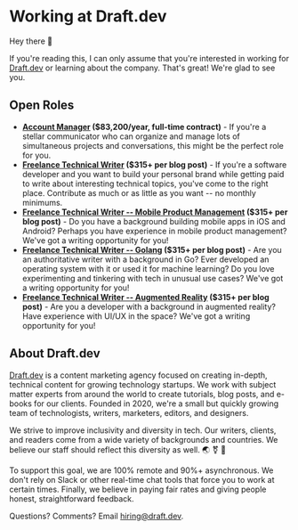 # Working at Draft.dev

Hey there 👋

If you're reading this, I can only assume that you're interested in working for [Draft.dev](http://draft.dev/) or learning about the company. That's great! We're glad to see you.

## Open Roles
- **[Account Manager](/account-manager.md) ($83,200/year, full-time contract)** - If you're a stellar communicator who can organize and manage lots of simultaneous projects and conversations, this might be the perfect role for you.
- **[Freelance Technical Writer](https://draft.dev/write) ($315+ per blog post)** - If you're a software developer and you want to build your personal brand while getting paid to write about interesting technical topics, you've come to the right place. Contribute as much or as little as you want -- no monthly minimums.
- **[Freelance Technical Writer -- Mobile Product Management](https://github.com/draftdev/jobs/blob/main/writer-mobile.md) ($315+ per blog post)** - Do you have a background building mobile apps in iOS and Android? Perhaps you have experience in mobile product management? We've got a writing opportunity for you!
- **[Freelance Technical Writer -- Golang](https://github.com/draftdev/jobs/blob/main/writer-golang.md) ($315+ per blog post)** - Are you an authoritative writer with a background in Go? Ever developed an operating system with it or used it for machine learning? Do you love experimenting and tinkering with tech in unusual use cases? We've got a writing opportunity for you!
- **[Freelance Technical Writer -- Augmented Reality](https://github.com/draftdev/jobs/blob/main/writer-augmented-reality.md) ($315+ per blog post)** - Are you a developer with a background in augmented reality? Have experience with UI/UX in the space? We've got a writing opportunity for you!

## About Draft.dev
[Draft.dev](http://draft.dev/) is a content marketing agency focused on creating in-depth, technical content for growing technology startups. We work with subject matter experts from around the world to create tutorials, blog posts, and e-books for our clients. Founded in 2020, we're a small but quickly growing team of technologists, writers, marketers, editors, and designers.

We strive to improve inclusivity and diversity in tech. Our writers, clients, and readers come from a wide variety of backgrounds and countries. We believe our staff should reflect this diversity as well. 🌏 ⚧ 🌈

To support this goal, we are 100% remote and 90%+ asynchronous. We don't rely on Slack or other real-time chat tools that force you to work at certain times. Finally, we believe in paying fair rates and giving people honest, straightforward feedback.

Questions? Comments? Email hiring@draft.dev.
